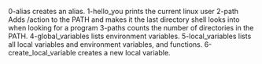 0-alias creates an alias.
1-hello_you prints the current linux user
2-path Adds /action to the PATH and makes it the last directory shell looks into when looking for a program
3-paths counts the number of directories in the PATH.
4-global_variables lists environment variables.
5-local_variables  lists all local variables and environment variables, and functions.
6-create_local_variable creates a new local variable.
